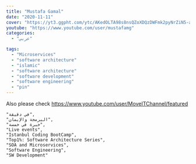 ```yaml
---
title: "Mustafa Gamal"
date: "2020-11-11"
cover: "https://yt3.ggpht.com/ytc/AKedOLTA98s8nsQZoXDQzDWFmk2pyNrZiN5-aR0jJTlXOg=s88-c-k-c0x00ffffff-no-rj"
youtube: "https://www.youtube.com/user/mustafamg"
categories:
  - "عربي"

tags:
  - "Microservices"
  - "software architecture"
  - "islamic"
  - "software architecture"
  - "software development"
  - "software engineering"
  - "pin"
---
```


Also please check https://www.youtube.com/user/MoveITChannel/featured

    "في دقيقة",
    "البرمجة والإيمان",
    "خبرة في خمسة",
    "Live events",
    "Istanbul Coding BootCamp",
    "Top1%: Software Architecture Series",
    "SOA and Microservices",
    "Software Engineering",
    "SW Development"